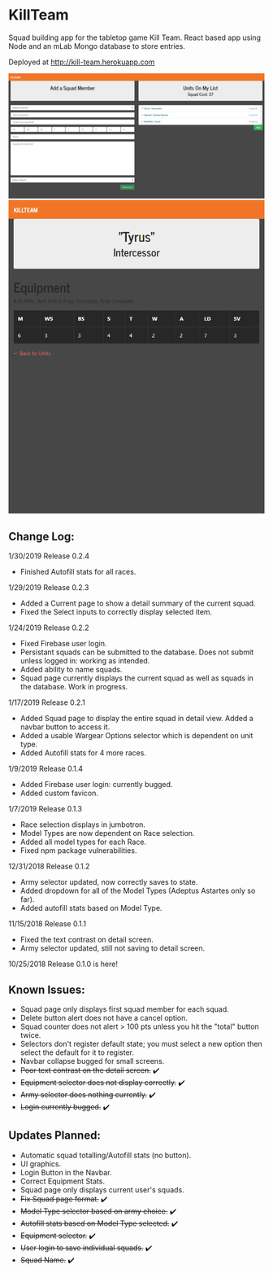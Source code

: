 # KillTeam
Squad building app for the tabletop game Kill Team. React based app using Node and an mLab Mongo database to store entries. 

Deployed at http://kill-team.herokuapp.com

![Main Screen](./client/public/killteam1.png)
![Detail View](./client/public/killteam2.png)

## Change Log:
1/30/2019
Release 0.2.4
* Finished Autofill stats for all races.

1/29/2019
Release 0.2.3
* Added a Current page to show a detail summary of the current squad.
* Fixed the Select inputs to correctly display selected item.

1/24/2019
Release 0.2.2
* Fixed Firebase user login.
* Persistant squads can be submitted to the database. Does not submit unless logged in: working as intended.
* Added ability to name squads.
* Squad page currently displays the current squad as well as squads in the database. Work in progress.

1/17/2019
Release 0.2.1
* Added Squad page to display the entire squad in detail view. Added a navbar button to access it.
* Added a usable Wargear Options selector which is dependent on unit type.
* Added Autofill stats for 4 more races.

1/9/2019
Release 0.1.4
* Added Firebase user login: currently bugged.
* Added custom favicon.

1/7/2019
Release 0.1.3
* Race selection displays in jumbotron.
* Model Types are now dependent on Race selection.
* Added all model types for each Race.
* Fixed npm package vulnerabilities.

12/31/2018
Release 0.1.2
* Army selector updated, now correctly saves to state.
* Added dropdown for all of the Model Types (Adeptus Astartes only so far).
* Added autofill stats based on Model Type.

11/15/2018
Release 0.1.1
* Fixed the text contrast on detail screen.
* Army selector updated, still not saving to detail screen.

10/25/2018
Release 0.1.0 is here!

## Known Issues:

* Squad page only displays first squad member for each squad.
* Delete button alert does not have a cancel option.
* Squad counter does not alert > 100 pts unless you hit the "total" button twice.
* Selectors don't register default state; you must select a new option then select the default for it to register.
* Navbar collapse bugged for small screens.
* <s>Poor text contrast on the detail screen.</s> ✔️
* <s>Equipment selector does not display correctly.</s> ✔️
* <s>Army selector does nothing currently.</s> ✔️
* <s>Login currently bugged.</s> ✔️

## Updates Planned:

* Automatic squad totalling/Autofill stats (no button).
* UI graphics.
* Login Button in the Navbar.
* Correct Equipment Stats.
* Squad page only displays current user's squads.
* <s>Fix Squad page format.</s> ✔️
* <s>Model Type selector based on army choice.</s> ✔️
* <s>Autofill stats based on Model Type selected.</s> ✔️
* <s>Equipment selector.</s> ✔️
* <s>User login to save individual squads.</s> ✔️
* <s>Squad Name.</s> ✔️
